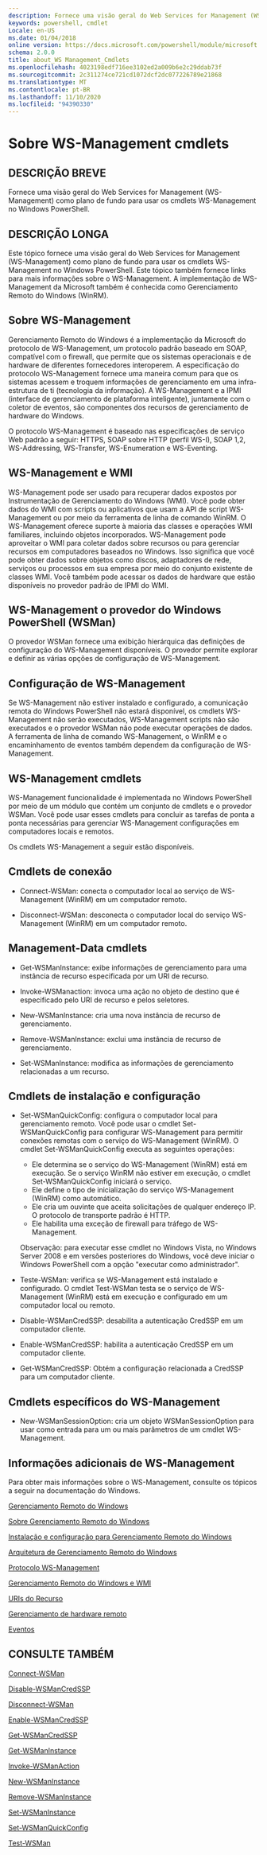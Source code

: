 ```yaml
---
description: Fornece uma visão geral do Web Services for Management (WS-Management) como plano de fundo para usar os cmdlets WS-Management no Windows PowerShell.
keywords: powershell, cmdlet
Locale: en-US
ms.date: 01/04/2018
online version: https://docs.microsoft.com/powershell/module/microsoft.wsman.management/about/about_ws-management_cmdlets?view=powershell-6&WT.mc_id=ps-gethelp
schema: 2.0.0
title: about_WS Management_Cmdlets
ms.openlocfilehash: 4023198edf716ee3102ed2a009b6e2c29ddab73f
ms.sourcegitcommit: 2c311274ce721cd1072dcf2dc077226789e21868
ms.translationtype: MT
ms.contentlocale: pt-BR
ms.lasthandoff: 11/10/2020
ms.locfileid: "94390330"
---
```

# <a name="about-ws-management-cmdlets"></a>Sobre WS-Management cmdlets

## <a name="short-description"></a>DESCRIÇÃO BREVE

Fornece uma visão geral do Web Services for Management (WS-Management) como plano de fundo para usar os cmdlets WS-Management no Windows PowerShell.

## <a name="long-description"></a>DESCRIÇÃO LONGA

Este tópico fornece uma visão geral do Web Services for Management (WS-Management) como plano de fundo para usar os cmdlets WS-Management no Windows PowerShell. Este tópico também fornece links para mais informações sobre o WS-Management. A implementação de WS-Management da Microsoft também é conhecida como Gerenciamento Remoto do Windows (WinRM).

## <a name="about-ws-management"></a>Sobre WS-Management

Gerenciamento Remoto do Windows é a implementação da Microsoft do protocolo de WS-Management, um protocolo padrão baseado em SOAP, compatível com o firewall, que permite que os sistemas operacionais e de hardware de diferentes fornecedores interoperem. A especificação do protocolo WS-Management fornece uma maneira comum para que os sistemas acessem e troquem informações de gerenciamento em uma infra-estrutura de ti (tecnologia da informação). A WS-Management e a IPMI (interface de gerenciamento de plataforma inteligente), juntamente com o coletor de eventos, são componentes dos recursos de gerenciamento de hardware do Windows.

O protocolo WS-Management é baseado nas especificações de serviço Web padrão a seguir: HTTPS, SOAP sobre HTTP (perfil WS-I), SOAP 1,2, WS-Addressing, WS-Transfer, WS-Enumeration e WS-Eventing.

## <a name="ws-management-and-wmi"></a>WS-Management e WMI

WS-Management pode ser usado para recuperar dados expostos por Instrumentação de Gerenciamento do Windows (WMI). Você pode obter dados do WMI com scripts ou aplicativos que usam a API de script WS-Management ou por meio da ferramenta de linha de comando WinRM. O WS-Management oferece suporte à maioria das classes e operações WMI familiares, incluindo objetos incorporados. WS-Management pode aproveitar o WMI para coletar dados sobre recursos ou para gerenciar recursos em computadores baseados no Windows. Isso significa que você pode obter dados sobre objetos como discos, adaptadores de rede, serviços ou processos em sua empresa por meio do conjunto existente de classes WMI. Você também pode acessar os dados de hardware que estão disponíveis no provedor padrão de IPMI do WMI.

## <a name="ws-management-windows-powershell-provider-wsman"></a>WS-Management o provedor do Windows PowerShell (WSMan)

O provedor WSMan fornece uma exibição hierárquica das definições de configuração do WS-Management disponíveis. O provedor permite explorar e definir as várias opções de configuração de WS-Management.

## <a name="ws-management-configuration"></a>Configuração de WS-Management

Se WS-Management não estiver instalado e configurado, a comunicação remota do Windows PowerShell não estará disponível, os cmdlets WS-Management não serão executados, WS-Management scripts não são executados e o provedor WSMan não pode executar operações de dados. A ferramenta de linha de comando WS-Management, o WinRM e o encaminhamento de eventos também dependem da configuração de WS-Management.

## <a name="ws-management-cmdlets"></a>WS-Management cmdlets

WS-Management funcionalidade é implementada no Windows PowerShell por meio de um módulo que contém um conjunto de cmdlets e o provedor WSMan. Você pode usar esses cmdlets para concluir as tarefas de ponta a ponta necessárias para gerenciar WS-Management configurações em computadores locais e remotos.

Os cmdlets WS-Management a seguir estão disponíveis.

## <a name="connection-cmdlets"></a>Cmdlets de conexão

- Connect-WSMan: conecta o computador local ao serviço de WS-Management (WinRM) em um computador remoto.

- Disconnect-WSMan: desconecta o computador local do serviço WS-Management (WinRM) em um computador remoto.

## <a name="management-data-cmdlets"></a>Management-Data cmdlets

- Get-WSManInstance: exibe informações de gerenciamento para uma instância de recurso especificada por um URI de recurso.

- Invoke-WSManaction: invoca uma ação no objeto de destino que é especificado pelo URI de recurso e pelos seletores.

- New-WSManInstance: cria uma nova instância de recurso de gerenciamento.

- Remove-WSManInstance: exclui uma instância de recurso de gerenciamento.

- Set-WSManInstance: modifica as informações de gerenciamento relacionadas a um recurso.

## <a name="setup-and-configuration-cmdlets"></a>Cmdlets de instalação e configuração

- Set-WSManQuickConfig: configura o computador local para gerenciamento remoto.
  Você pode usar o cmdlet Set-WSManQuickConfig para configurar WS-Management para permitir conexões remotas com o serviço do WS-Management (WinRM). O cmdlet Set-WSManQuickConfig executa as seguintes operações:
  - Ele determina se o serviço do WS-Management (WinRM) está em execução. Se o serviço WinRM não estiver em execução, o cmdlet Set-WSManQuickConfig iniciará o serviço.
  - Ele define o tipo de inicialização do serviço WS-Management (WinRM) como automático.
  - Ele cria um ouvinte que aceita solicitações de qualquer endereço IP. O protocolo de transporte padrão é HTTP.
  - Ele habilita uma exceção de firewall para tráfego de WS-Management.

  Observação: para executar esse cmdlet no Windows Vista, no Windows Server 2008 e em versões posteriores do Windows, você deve iniciar o Windows PowerShell com a opção "executar como administrador".

- Teste-WSMan: verifica se WS-Management está instalado e configurado. O cmdlet Test-WSMan testa se o serviço de WS-Management (WinRM) está em execução e configurado em um computador local ou remoto.

- Disable-WSManCredSSP: desabilita a autenticação CredSSP em um computador cliente.

- Enable-WSManCredSSP: habilita a autenticação CredSSP em um computador cliente.

- Get-WSManCredSSP: Obtém a configuração relacionada a CredSSP para um computador cliente.

## <a name="ws-management-specific-cmdlets"></a>Cmdlets específicos do WS-Management

- New-WSManSessionOption: cria um objeto WSManSessionOption para usar como entrada para um ou mais parâmetros de um cmdlet WS-Management.

## <a name="additional-ws-management-information"></a>Informações adicionais de WS-Management

Para obter mais informações sobre o WS-Management, consulte os tópicos a seguir na documentação do Windows.

[Gerenciamento Remoto do Windows](/windows/win32/winrm/portal)

[Sobre Gerenciamento Remoto do Windows](/windows/win32/winrm/about-windows-remote-management)

[Instalação e configuração para Gerenciamento Remoto do Windows](/windows/win32/winrm/installation-and-configuration-for-windows-remote-management)

[Arquitetura de Gerenciamento Remoto do Windows](/windows/win32/winrm/windows-remote-management-architecture)

[Protocolo WS-Management](/windows/win32/winrm/ws-management-protocol)

[Gerenciamento Remoto do Windows e WMI](/windows/win32/winrm/windows-remote-management-and-wmi)

[URIs do Recurso](/windows/win32/winrm/resource-uris)

[Gerenciamento de hardware remoto](/windows/win32/winrm/remote-hardware-management)

[Eventos](/windows/win32/winrm/events)

## <a name="see-also"></a>CONSULTE TAMBÉM

[Connect-WSMan](xref:Microsoft.WSMan.Management.Connect-WSMan)

[Disable-WSManCredSSP](xref:Microsoft.WSMan.Management.Disable-WSManCredSSP)

[Disconnect-WSMan](xref:Microsoft.WSMan.Management.Disconnect-WSMan)

[Enable-WSManCredSSP](xref:Microsoft.WSMan.Management.Enable-WSManCredSSP)

[Get-WSManCredSSP](xref:Microsoft.WSMan.Management.Get-WSManCredSSP)

[Get-WSManInstance](xref:Microsoft.WSMan.Management.Get-WSManInstance)

[Invoke-WSManAction](xref:Microsoft.WSMan.Management.Invoke-WSManAction)

[New-WSManInstance](xref:Microsoft.WSMan.Management.New-WSManInstance)

[Remove-WSManInstance](xref:Microsoft.WSMan.Management.Remove-WSManInstance)

[Set-WSManInstance](xref:Microsoft.WSMan.Management.Set-WSManInstance)

[Set-WSManQuickConfig](xref:Microsoft.WSMan.Management.Set-WSManQuickConfig)

[Test-WSMan](xref:Microsoft.WSMan.Management.Test-WSMan)
